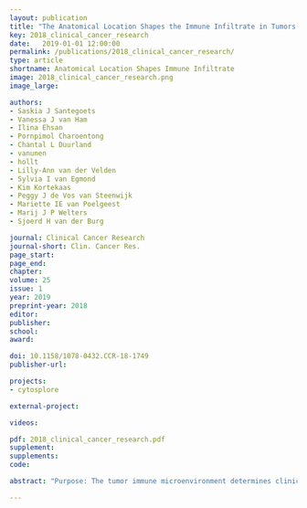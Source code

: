 ```yaml
---
layout: publication
title: "The Anatomical Location Shapes the Immune Infiltrate in Tumors of Same Etiology and Impacts Survival"
key: 2018_clinical_cancer_research
date:   2019-01-01 12:00:00
permalink: /publications/2018_clinical_cancer_research/
type: article
shortname: Anatomical Location Shapes Immune Infiltrate
image: 2018_clinical_cancer_research.png
image_large:

authors:
- Saskia J Santegoets
- Vanessa J van Ham
- Ilina Ehsan
- Pornpimol Charoentong
- Chantal L Duurland
- vanunen
- hollt
- Lilly-Ann van der Velden
- Sylvia I van Egmond
- Kim Kortekaas
- Peggy J de Vos van Steenwijk
- Mariette IE van Poelgeest
- Marij J P Welters
- Sjoerd H van der Burg

journal: Clinical Cancer Research
journal-short: Clin. Cancer Res.
page_start:
page_end:
chapter:
volume: 25
issue: 1
year: 2019
preprint-year: 2018
editor:
publisher:
school:
award:

doi: 10.1158/1078-0432.CCR-18-1749
publisher-url:

projects:
- cytosplore

external-project:

videos:

pdf: 2018_clinical_cancer_research.pdf
supplement:
supplements:
code:

abstract: "Purpose: The tumor immune microenvironment determines clinical outcome. Whether the original tissue in which a primary tumor develops influences this microenvironment is not well understood. Experimental Design: We applied high-dimensional single-cell mass cytometry (CyTOF) analysis and functional studies to analyze immune cell populations in human papillomavirus (HPV)-induced primary tumors of the cervix (CxCa) and oropharynx (OPSCC). Results: Despite the same etiology of these tumors, the composition and functionality of their lymphocytic infiltrate substantially differed. CxCa displayed a 3-fold lower CD4:CD8 ratio, contained more activated CD8+CD103+CD161+ effector T-cells and less CD4+CD161+ effector memory T-cells than OPSCC. CD161+ effector cells produced the highest cytokine levels among tumor-specific T-cells. Differences in CD4+ T-cell infiltration between CxCa and OPSCC were reflected in the detection rate of intratumoral HPV-specific CD4+ T-cells and in their impact on OPSCC and CxCa survival. The PBMC composition of these patients, however, was similar. Conclusions: The tissue of origin significantly impacts the overall shape of the immune infiltrate in primary tumors."

---
```

